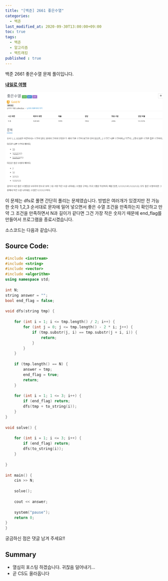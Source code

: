```yaml
---
title: "[백준] 2661 좋은수열"
categories: 
  - 백준
last_modified_at: 2020-09-30T13:00:00+09:00
toc: true
tags: 
  - 백준
  - 알고리즘
  - 백트래킹
published : true
---
```


백준 2661 좋은수열 문제 풀이입니다. 

**[내일로 여행](https://www.acmicpc.net/problem/2661)**

![문제](/assets/images/백준/BOJ_2661.png)


이 문제는 dfs로 풀면 간단히 풀리는 문제였습니다. 방법은 여러개가 있겠지만 전 가능한 숫자 1,2,3 순서대로 문자에 밀어 넣으면서 
좋은 수열 조건을 만족하는지 확인하고 만약 그 조건을 만족하면서 N과 길이가 같다면 그건 가장 작은 숫자기 때문에 end_flag를 만들어서 프로그램을 종료시켰습니다. 

소스코드는 다음과 같습니다. 

Source Code:
-----

```cpp
#include <iostream>
#include <string>
#include <vector>
#include <algorithm>
using namespace std;

int N;
string answer = "";
bool end_flag = false;

void dfs(string tmp) {
	
	for (int i = 1; i <= tmp.length() / 2; i++) {
		for (int j = 0; j <= tmp.length() - 2 * i; j++) {
			if (tmp.substr(j, i) == tmp.substr(j + i, i)) {
				return;
			}
		}
	}

	if (tmp.length() == N) {
		answer = tmp;
		end_flag = true;
		return;
	}

	for (int i = 1; 1 <= 3; i++) {
		if (end_flag) return;
		dfs(tmp + to_string(i));
	}
}

void solve() {
	
	for (int i = 1; i <= 3; i++) {
		if (end_flag) return;
		dfs(to_string(i));
	}

}

int main() {
	cin >> N;

	solve();

	cout << answer;

	system("pause");
	return 0;
}
}
```

궁금하신 점은 댓글 남겨 주세요!! 

## Summary 
- 열심히 포스팅 하겠습니다. 귀찮음 덜어내기...
- 곧 CS도 올라옵니다